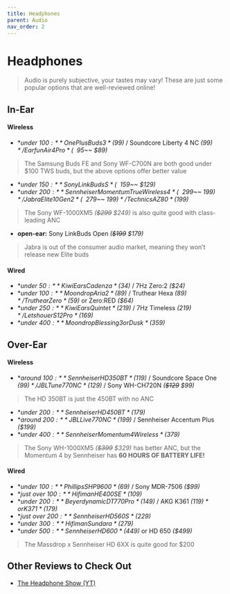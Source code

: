 ```yaml
---
title: Headphones
parent: Audio
nav_order: 2
---
```

# Headphones

> Audio is purely subjective, your tastes may vary! These are just some popular options that are well-reviewed online!

## In-Ear

#### Wireless

- **under $100:** OnePlus Buds 3 *($99)* / Soundcore Liberty 4 NC *($99)* / Earfun Air 4 Pro *(~~$95~~ $89)*

> The Samsung Buds FE and Sony WF-C700N are both good under $100 TWS buds, but the above options offer better value

- **under $150:** Sony LinkBuds S *(~~$159~~ $129)* 
- **under $200:** Sennheiser Momentum True Wireless 4 *(~~$299~~ $199)* / Jabra Elite 10 Gen 2 *(~~$279~~ $199)* / Technics AZ80 *($199)*

> The Sony WF-1000XM5 *(~~$299~~ $249)* is also quite good with class-leading ANC

- **open-ear:** Sony LinkBuds Open *(~~$199~~ $179)*

> Jabra is out of the consumer audio market, meaning they won’t release new Elite buds

#### Wired

- **under $50:** Kiwi Ears Cadenza *($34)* / 7Hz Zero:2 *($24)*
- **under $100:** Moondrop Aria 2 *($89)* / Truthear Hexa *($89)* / Truthear Zero *($59)* or Zero:RED *($64)* 
- **under $250:** Kiwi Ears Quintet *($219)* / 7Hz Timeless *($219)* / Letshouer S12 Pro *($169)*
- **under $400:** Moondrop Blessing 3 or Dusk *($359)*

## Over-Ear

#### Wireless

- **around $100:** Sennheiser HD 350BT *($119)* / Soundcore Space One *($99)* / JBL Tune 770NC *($129)* / Sony WH-CH720N *(~~$129~~ $99)*

> The HD 350BT is just the 450BT with no ANC

- **under $200:** Sennheiser HD 450BT *($179)*
- **around $200:** JBL Live 770NC *($199)* / Sennheiser Accentum Plus *($199)*
- **under $400:** Sennheiser Momentum 4 Wireless *($379)*

> The Sony WH-1000XM5 *(~~$399~~ $329)* has better ANC, but the Momentum 4 by Sennheiser has **60 HOURS OF BATTERY LIFE!**

#### Wired

- **under $100:** Phillips SHP9600 *($69)* / Sony MDR-7506 *($99)*
- **just over $100:** Hifiman HE400SE *($109)*
- **under $200:** Beyerdynamic DT 770 Pro *($149)* / AKG K361 *($119)* or K371 *($179)*
- **just over $200:** Sennheiser HD 560S *($229)*
- **under $300:** Hifiman Sundara *($279)*
- **under $500:** Sennheiser HD 600 *($449)* or HD 650 *($499)*

> The Massdrop x Sennheiser HD 6XX is quite good for $200

## Other Reviews to Check Out

- [The Headphone Show (YT)](https://www.youtube.com/channel/UCt44wdefZzrhNDYYAyEy3Xg)